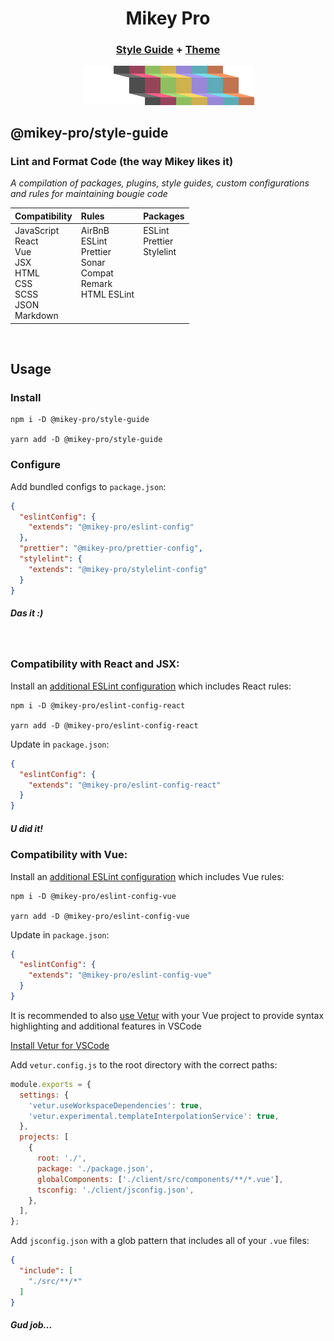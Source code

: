 <div width="100%" align="center">

# **Mikey Pro**

### [Style Guide](https://github.com/mikey-pro/style-guide) + [Theme](https://github.com/mikey-pro/theme)

  <a href="https://github.com/mikey-pro">
    <img src="mikey-pro-logo.png" style="width: 275px" alt="Mikey Pro Logo" />
  </a>
  <br />
</div>

## **@mikey-pro/style-guide**

### Lint and Format Code (the way Mikey likes it)

_A compilation of packages, plugins, style guides, custom configurations and
rules for maintaining bougie code_

<table>
  <thead>
    <tr>
      <th align="left">Compatibility</th>
      <th align="left">Rules</th>
      <th align="left">Packages</th>
    </tr>
  </thead>
  <tbody>
    <tr>
      <td valign="top">
        JavaScript <br />
        React <br />
        Vue <br />
        JSX <br />
        HTML <br />
        CSS <br />
        SCSS <br />
        JSON <br />
        Markdown <br />
      </td>
      <td valign="top">
        AirBnB <br />
        ESLint <br />
        Prettier <br />
        Sonar <br />
        Compat <br />
        Remark <br />
        HTML ESLint
      </td>
      <td valign="top">
        ESLint <br />
        Prettier <br />
        Stylelint
      </td>
    </tr>
  </tbody>
</table>

<br />

## Usage

### Install

```shell
npm i -D @mikey-pro/style-guide

yarn add -D @mikey-pro/style-guide
```

### Configure

Add bundled configs to `package.json`:

```json
{
  "eslintConfig": {
    "extends": "@mikey-pro/eslint-config"
  },
  "prettier": "@mikey-pro/prettier-config",
  "stylelint": {
    "extends": "@mikey-pro/stylelint-config"
  }
}
```

##### Das it :)

<br />

### Compatibility with React and JSX:

Install an [additional ESLint configuration](https://github.com/mikey-pro/eslint-config-react) which includes React rules:

```shell
npm i -D @mikey-pro/eslint-config-react

yarn add -D @mikey-pro/eslint-config-react
```

Update in `package.json`:

```json
{
  "eslintConfig": {
    "extends": "@mikey-pro/eslint-config-react"
  }
}
```

##### U did it!

### Compatibility with Vue:

Install an [additional ESLint configuration](https://github.com/mikey-pro/eslint-config-vue) which includes Vue rules:

```shell
npm i -D @mikey-pro/eslint-config-vue

yarn add -D @mikey-pro/eslint-config-vue
```

Update in `package.json`:

```json
{
  "eslintConfig": {
    "extends": "@mikey-pro/eslint-config-vue"
  }
}
```

It is recommended to also [use Vetur](https://github.com/vuejs/vetur) with your
Vue project to provide syntax highlighting and additional features in VSCode

[Install Vetur for VSCode](https://marketplace.visualstudio.com/items?itemName=octref.vetur)

Add `vetur.config.js` to the root directory with the correct paths:

```js
module.exports = {
  settings: {
    'vetur.useWorkspaceDependencies': true,
    'vetur.experimental.templateInterpolationService': true,
  },
  projects: [
    {
      root: './',
      package: './package.json',
      globalComponents: ['./client/src/components/**/*.vue'],
      tsconfig: './client/jsconfig.json',
    },
  ],
};
```

Add `jsconfig.json` with a glob pattern that includes all of your `.vue` files:

```json
{
  "include": [
    "./src/**/*"
  ]
}
```

##### Gud job...
